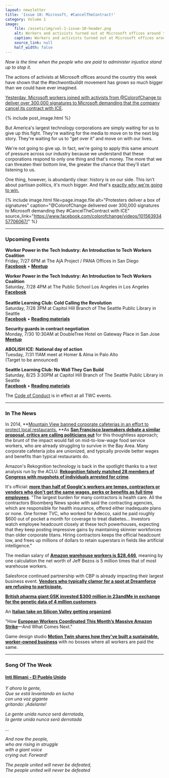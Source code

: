 ```yaml
---
layout: newsletter
title: 'Issue 10: Microsoft, #CancelTheContract!'
category: Volume 1
image:
    file: /assets/img/vol-1-issue-10-header.png
    alt: Workers and activists turned out at Microsoft offices around the country yesterday
    caption: Workers and activists turned out at Microsoft offices around the country yesterday
    source_link: null
    half_width: false
---
```


<!-- Content imported from: https://eepurl.com/dB_zbv -->

_Now is the time when the people who are paid to administer injustice stand up to stop it._

The actions of activists at Microsoft offices around the country this week have shown that the #techwontbuildit movement has grown so much bigger than we could have ever imagined.  

[Yesterday, Microsoft workers joined with activists from @ColorofChange to deliver over 300,000 signatures to Microsoft demanding that the company cancel its contract with ICE](https://www.nytimes.com/2018/07/26/technology/microsoft-ice-immigration.html).

<!--excerpt-->

{% include post_image.html %}

But America's largest technology corporations are simply waiting for us to give up this fight. They're waiting for the media to move on to the next big story. They're waiting for us to “get over it” and move on with our lives.  
  
We're not going to give up. In fact, we're going to apply this same amount of pressure across our industry because we understand that these corporations respond to only one thing and that's money. The more that we can threaten their bottom line, the greater the chance that they'll start listening to us.  
  
One thing, however, is abundantly clear: history is on our side. This isn't about partisan politics, it's much bigger. And that's&nbsp;[exactly why we're going to win.](https://www.theguardian.com/commentisfree/2018/jul/26/tech-workers-us-immigration-protests-activism?CMP=share_btn_tw)


{% include image.html
    file=page.image.file
    alt="Protesters deliver a box of signatures"
    caption="@ColorofChange delivered over 300,000 signatures to Microsoft demanding they #CancelTheContract with ICE"
    source_link="https://www.facebook.com/colorofchange/videos/10156393457706067/"
%}

***

###  Upcoming Events

 **Worker Power in the Tech Industry: An Introduction to Tech Workers Coalition**  
Friday, 7/27 6PM at The AjA Project / PANA Offices in San Diego  
[**Facebook**](https://www.facebook.com/events/1466222760190710/) • [**Meetup**](https://www.meetup.com/RE-VISION-Brainstorm-and-Hack-for-Social-Impact/events/253046276/)  
  
**Worker Power in the Tech Industry: An Introduction to Tech Workers Coalition**  
Saturday, 7/28 4PM at The Public School Los Angeles in Los Angeles  
[**Facebook**](https://www.facebook.com/events/855502387972166/)&nbsp;  
**&nbsp;**  
**Seattle Learning Club: Cold Calling the Revolution**  
Saturday, 7/28 3PM at Capitol Hill Branch of The Seattle Public Library in Seattle  
[**Facebook**](https://www.facebook.com/events/1893509774003496/) • [**Reading materials**](https://sites.google.com/view/tech-workers-coalition/topics/cold-calling-the-revolution)  
  
**Security guards in contract negotiation**  
Monday, 7/30 10:30AM at DoubleTree Hotel on Gateway Place in San Jose  
[**Meetup**](https://www.meetup.com/Tech-Workers-Coalition/events/253175566/)  
  
**ABOLISH ICE: National day of action**  
Tuesday, 7/31 11AM meet at Homer & Alma in Palo Alto  
(Target to be announced)  
  
**Seattle Learning Club: No Wall They Can Build**  
Saturday, 8/25 3:30PM at Capitol Hill Branch of The Seattle Public Library in Seattle  
[**Facebook**](https://www.facebook.com/events/674857036220181/) • [**Reading materials**](https://l.facebook.com/l.php?u=https%3A%2F%2Fsites.google.com%2Fview%2Ftech-workers-coalition%2Ftopics%2Fno-wall-they-can-build&h=AT3DinMrRt9C2n8U1sDCBNSN75DNyPzjfTiOzPbfAx9aW2oIOOgag1cWyV5qOsiN0oXYpqLox7lSy7S0IRkIfsZ-n90xxvJth5Yhix1yB0UwCbPSAfqW7N-tVY7YFwVDAF_rEXY)  

The [Code of Conduct](https://techworkerscoalition.org/community-guide/) is in effect at all TWC events.

***

###  In The News

In 2014,&nbsp;**[Mountain View banned corporate cafeterias in an effort to protect local restaurants.](https://www.sfchronicle.com/business/article/Mountain-View-s-unusual-rule-for-Facebook-No-13096100.php)&nbsp;**As [**San Francisco lawmakers debate a similar proposal, critics are calling politicians out**](https://www.buzzfeednews.com/article/carolineodonovan/tech-companies-banning-office-cafeterias-could-hurt-workers) for this thoughtless approach; the brunt of the impact would fall on mid-to-low-wage food service workers, who are already struggling to survive in the Bay Area. Many corporate cafeteria jobs are unionized, and typically provide better wages and benefits than typical restaurants do.&nbsp;  
  
Amazon's Rekognition technology is back in the spotlight thanks to a test analysis run by the ACLU.&nbsp;[**Rekognition falsely matched 28 members of Congress with mugshots of individuals arrested for crime**](https://www.aclu.org/blog/privacy-technology/surveillance-technologies/amazons-face-recognition-falsely-matched-28).  
  
It's official: [**more than half of Google's workers are temps, contractors or vendors who don't get the same wages, perks or benefits as full time employees**](https://www.bloomberg.com/news/articles/2018-07-25/inside-google-s-shadow-workforce). "The largest burden for many contractors is health care. All the contractors Bloomberg News spoke with said the contracting agencies, which are responsible for health insurance, offered either inadequate plans or none. One former TVC, who worked for Adecco, said he paid roughly $600 out of pocket a month for coverage to treat diabetes...&nbsp;Investors watch employee headcount closely at these tech powerhouses, expecting that they keep posting impressive gains by maintaining skinnier workforces than older corporate titans. Hiring contractors keeps the official headcount low, and frees up millions of dollars to retain superstars in fields like artificial intelligence."  
  
The median salary of [**Amazon warehouse workers is $28,446**](https://www.bloomberg.com/view/articles/2018-04-20/amazon-bezos-net-worth-may-be-100-billion-times-that-of-workers), meaning by one calculation the net worth of Jeff Bezos is 5 million times that of most warehouse workers.  
  
Salesforce continued partnership with CBP is already impacting their largest business event. **[Vendors who typically clamor for a spot at Dreamforce are refusing to participate.](https://www.sfchronicle.com/food/article/SF-coffee-shop-turns-down-Salesforce-contract-in-13108225.php)**  
  
[**British pharma giant GSK invested $300 million in 23andMe in exchange for the genetic data of 4 million customers**](https://www.philly.com/philly/blogs/inq-phillydeals/test-results-23andme-sells-4-million-customers-genetic-data-to-glaxo-for-300m-20180725.html).  
  
An [**Italian take on Silicon Valley getting organized**](https://www.corriere.it/opinioni/18_luglio_20/se-marx-resuscita-silicon-valley-13ded3ae-8b6b-11e8-9286-fc73853597eb.shtml?refresh_ce-cp).  
  
"How [**European Workers Coordinated This Month’s Massive Amazon Strike**](https://inthesetimes.com/working/entry/21323/amazon_strike_jeff_bezos_germany_spain_poland_workers_labor)—And What Comes Next."  
  
Game design studio [**Motion Twin shares how they've built a sustainable, worker-owned business**](https://kotaku.com/game-studio-with-no-bosses-pays-everyone-the-same-1827872972) with no bosses where all workers are paid the same.

***

### Song Of The Week

#### [**Inti Illimani - El Pueblo Unido**](https://www.youtube.com/watch?v=7F_9FEx7ymg&feature=youtu.be)
  
_Y ahora la gente,_<br/>
_Que se está levantando en lucha_<br/>
_con una voz gigante_<br/>
_gritando: ¡Adelante!_<br/>

_La gente unida nunca será derrotada,_<br/>
_la gente unida nunca será derrotada_<br/>

_..._

_And now the people,_<br/>
_who are rising in struggle_<br/>
_with a giant voice_<br/>
_crying out: Forward!_<br/>  

_The people united will never be defeated,_<br/>
_The people united will never be defeated_
